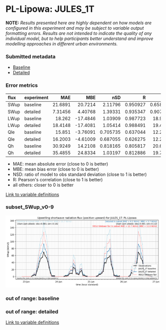 # PL-Lipowa: JULES_1T

**NOTE:** *Results presented here are highly dependent on how models are configured in this experiment and may be subject to variable output formatting errors. Results are not intended to indicate the quality of any individual model, but to help participants better understand and improve modelling approaches in different urban environments.*

### Submitted metadata

- [Baseline](JULES_1T_PL-Lipowa_baseline_attrs.md)
- [Detailed](JULES_1T_PL-Lipowa_detailed_attrs.md)

### Error metrics

| flux   | experiment   |      MAE |       MBE |      nSD |        R |       5th |     95th |    RMSE |    cRMSE |     AMBE |     1-nSD |       1-R |   nSkewness |   nKurtosis |   Overlap |
|:-------|:-------------|---------:|----------:|---------:|---------:|----------:|---------:|--------:|---------:|---------:|----------:|----------:|------------:|------------:|----------:|
| SWup   | baseline     | 21.6891  |  20.7214  | 2.11796  | 0.950927 |  0.658929 | 71.0756  | 32.1707 | 1.20736  | 20.7214  | 1.11796   | 0.0490726 |    0.148214 |    0.624503 |  0.266481 |
| SWup   | detailed     |  7.31456 |   4.40768 | 1.39331  | 0.935347 |  0.907639 | 20.8968  | 12.5911 | 0.578667 |  4.40768 | 0.393308  | 0.0646526 |    0.794783 |    7.20468  |  0.158971 |
| LWup   | baseline     | 18.262   | -17.4846  | 1.03909  | 0.987723 | 18.9007   | 10.4734  | 20.0369 | 0.164446 | 17.4846  | 0.0390897 | 0.0122773 |    0.174951 |    0.45077  |  0.142243 |
| LWup   | detailed     | 18.4148  | -17.4081  | 1.05414  | 0.988491 | 19.4262   |  7.47268 | 19.9836 | 0.164907 | 17.4081  | 0.0541367 | 0.0115087 |    0.294882 |    0.773363 |  0.141987 |
| Qle    | baseline     | 15.851   |  -3.76091 | 0.705735 | 0.637044 | 12.2742   | 14.8705  | 25.4472 | 0.773882 |  3.76091 | 0.294265  | 0.362956  |    0.242608 |    0.36985  |  0.261316 |
| Qle    | detailed     | 16.2003  |  -4.61009 | 0.687055 | 0.626275 | 12.2406   | 17.5704  | 25.8453 | 0.781968 |  4.61009 | 0.312946  | 0.373725  |    0.268814 |    0.284641 |  0.286535 |
| Qh     | baseline     | 30.9249  |  14.2108  | 0.818165 | 0.805817 | 20.6725   | 17.8199  | 42.1991 | 0.592294 | 14.2108  | 0.181836  | 0.194183  |    0.163358 |    0.347114 |  0.313556 |
| Qh     | detailed     | 35.4855  |  24.8334  | 1.03197  | 0.812886 | 19.7299   | 27.0902  | 48.573  | 0.622265 | 24.8334  | 0.0319668 | 0.187114  |    0.154317 |    0.375839 |  0.311407 |

 - MAE: mean absolute error (close to 0 is better)
 - MBE: mean bias error (close to 0 is better)
 - NSD: ratio of model to obs standard deviation (close to 1 is better)
 - R: Pearson's correlation (close to 1 is better)
 - all others: closer to 0 is better

[Link to variable definitions](../modelattrs/variable_definitions.md)

### <a name="subset_swup_v0-9"></a>subset_SWup_v0-9
[![JULES_1T_PL-Lipowa_subset_SWup_v0-9.png](JULES_1T_PL-Lipowa_subset_SWup_v0-9.png)](JULES_1T_PL-Lipowa_subset_SWup_v0-9.png)

### out of range: baseline


### out of range: detailed



[Link to variable definitions](../modelattrs/variable_definitions.md)


